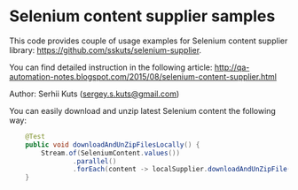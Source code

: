 Selenium content supplier samples
======

This code provides couple of usage examples for Selenium content supplier library:
https://github.com/sskuts/selenium-supplier.

You can find detailed instruction in the following article:
http://qa-automation-notes.blogspot.com/2015/08/selenium-content-supplier.html

Author: Serhii Kuts (sergey.s.kuts@gmail.com)

You can easily download and unzip latest Selenium content the following way:
```java
    @Test
    public void downloadAndUnZipFilesLocally() {
        Stream.of(SeleniumContent.values())
                .parallel()
                .forEach(content -> localSupplier.downloadAndUnZipFile(content, OUTPUT_PATH));
    }  
```
